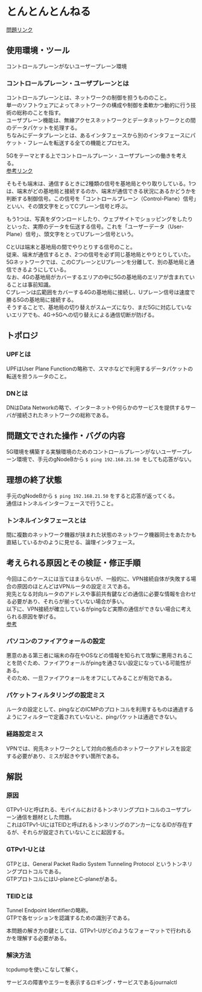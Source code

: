 # とんとんとんねる

 [問題リンク](https://blog.icttoracon.net/2021/03/16/%e3%81%a8%e3%82%93%e3%81%a8%e3%82%93%e3%81%a8%e3%82%93%e3%81%ad%e3%82%8b/)

 ## 使用環境・ツール  

 コントロールプレーンがないユーザープレーン環境   

 ### コントロールプレーン・ユーザプレーンとは

コントロールプレーンとは、ネットワークの制御を担うもののこと。  
単一のソフトウェアによってネットワークの構成や制御を柔軟かつ動的に行う技術の総称のことを指す。   
ユーザプレーン機能は、無線アクセスネットワークとデータネットワークとの間のデータパケットを処理する。  
ちなみにデータプレーンとは、あるインタフェースから別のインタフェースにパケット・フレームを転送する全ての機能とプロセス。  

5Gをテーマとする上でコントロールプレーン・ユーザプレーンの働きを考える。  
[参考リンク](https://getnavi.jp/digital/464369/)  

そもそも端末は、通信するときに2種類の信号を基地局とやり取りしている。1つは、端末がどの基地局と接続するのか、端末が通信できる状況にあるかどうかを判断する制御信号。この信号を「コントロールプレーン（Control-Plane）信号」といい、その頭文字をとってCプレーン信号と呼ぶ。

もう1つは、写真をダウンロードしたり、ウェブサイトでショッピングをしたりといった、実際のデータを伝送する信号。これを「ユーザーデータ（User-Plane）信号」、頭文字をとってUプレーン信号という。

CとUは端末と基地局の間でやりとりする信号のこと。  
従来、端末が通信するとき、2つの信号を必ず同じ基地局とやりとりしていた。  
5Gネットワークでは、このCプレーンとUプレーンを分離して、別の基地局と通信できるようにしている。  
なお、4Gの基地局がカバーするエリアの中に5Gの基地局のエリアが含まれていることは事前知識。   
Cプレーンは広範囲をカバーする4Gの基地局に接続し、Uプレーン信号は速度で勝る5Gの基地局に接続する。  
そうすることで、基地局の切り替えがスムーズになり、まだ5Gに対応していないエリアでも、4G->5Gへの切り替えによる通信切断が防げる。  

## トポロジ


### UPFとは
UPFはUser Plane Functionの略称で、スマホなどで利用するデータパケットの転送を担うルータのこと。

### DNとは
DNはData Networkの略で、インターネットや何らかのサービスを提供するサーバが接続されたネットワークの総称である。  


 ## 問題文でされた操作・バグの内容

5G環境を構築する実験環境のためのコントロールプレーンがないユーザープレーン環境で、手元のgNodeBから ```$ ping 192.168.21.50 ```をしても応答がない。


 ## 理想の終了状態

手元のgNodeBから ```$ ping 192.168.21.50``` をすると応答が返ってくる。  
通信はトンネルインターフェースで行うこと。

### トンネルインタフェースとは

間に複数のネットワーク機器が挟まれた状態のネットワーク機器同士をあたかも直結しているかのように見せる、論理インタフェース。

## 考えられる原因とその検証・修正手順

今回はこのケースには当てはまらないが、一般的に、VPN接続自体が失敗する場合の原因のほとんどはVPNルータの設定ミスである。  
宛先となる対向ルータのアドレスや事前共有鍵などの通信に必要な情報を合わせる必要があり、それらが揃っていない場合が多い。  
以下に、VPN接続が確立しているがpingなど実際の通信ができない場合に考えられる原因を挙げる。  
[参考](https://xtech.nikkei.com/it/atcl/column/17/050100176/050100003/)

### パソコンのファイアウォールの設定

悪意のある第三者に端末の存在やOSなどの情報を知られて攻撃に悪用されることを防ぐため、ファイアウォールがpingを通さない設定になっている可能性がある。  
そのため、一旦ファイアウォールをオフにしてみることが有効である。  


### パケットフィルタリングの設定ミス

ルータの設定として、pingなどのICMPのプロトコルを利用するものは通過するようにフィルターで定義されていないと、pingパケットは通過できない。  

### 経路設定ミス  

VPNでは、宛先ネットワークとして対向の拠点のネットワークアドレスを設定する必要があり、ミスが起きやすい箇所である。


## 解説

### 原因

GTPv1-Uと呼ばれる、モバイルにおけるトンネリングプロトコルのユーザプレーン通信を題材とした問題。  
これはGTPv1-UにはTEIDと呼ばれるトンネリングのアンカーになるIDが存在するが、それらが設定されていないことに起因する。  

### GTPv1-Uとは
 
GTPとは、General Packet Radio System Tunneling Protocol というトンネリングプロトコルである。  
GTPプロトコルにはU-planeとC-planeがある。  

### TEIDとは
Tunnel Endpoint Identifierの略称。  
GTPで各セッションを認識するための識別子である。  


本問題の解き方の鍵としては、GTPv1-Uがどのようなフォーマットで行われるかを理解する必要がある。  


### 解決方法

tcpdumpを使いこなして解く。  

サービスの障害やエラーを表示するロギング・サービスであるjournalctl
